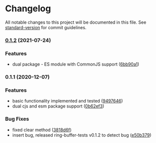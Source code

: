 # Changelog

All notable changes to this project will be documented in this file. See [standard-version](https://github.com/conventional-changelog/standard-version) for commit guidelines.

### [0.1.2](https://github.com/toolbuilder/priority-buffer/compare/v0.1.1...v0.1.2) (2021-07-24)


### Features

* dual package - ES module with CommonJS support ([6bb90a1](https://github.com/toolbuilder/priority-buffer/commit/6bb90a1599afb50ddd24ac95a92bcd11f9394a3b))

### 0.1.1 (2020-12-07)


### Features

* basic functionality implemented and tested ([9497646](https://github.com/toolbuilder/priority-buffer/commit/949764697fce923df67899961fa96231f1d777ab))
* dual cjs and esm package support ([0b62ef3](https://github.com/toolbuilder/priority-buffer/commit/0b62ef31a0cf149740a498843a28a4801a5023f1))


### Bug Fixes

* fixed clear method ([3818d6f](https://github.com/toolbuilder/priority-buffer/commit/3818d6fb13c4f86612ea31e2a125e4ab2f10bbdc))
* insert bug, released ring-buffer-tests v0.1.2 to detect bug ([e50b379](https://github.com/toolbuilder/priority-buffer/commit/e50b379d57840e45ea5a5c170ad629f9fb8646c5))
